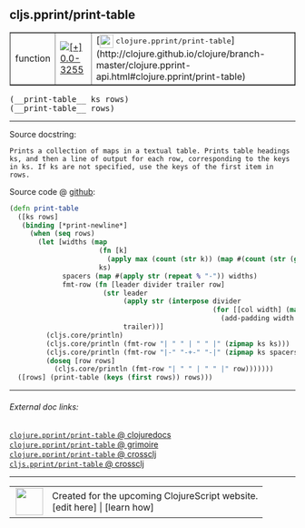 ## cljs.pprint/print-table



 <table border="1">
<tr>
<td>function</td>
<td><a href="https://github.com/cljsinfo/cljs-api-docs/tree/0.0-3255"><img valign="middle" alt="[+] 0.0-3255" title="Added in 0.0-3255" src="https://img.shields.io/badge/+-0.0--3255-lightgrey.svg"></a> </td>
<td>
[<img height="24px" valign="middle" src="http://i.imgur.com/1GjPKvB.png"> <samp>clojure.pprint/print-table</samp>](http://clojure.github.io/clojure/branch-master/clojure.pprint-api.html#clojure.pprint/print-table)
</td>
</tr>
</table>


 <samp>
(__print-table__ ks rows)<br>
</samp>
 <samp>
(__print-table__ rows)<br>
</samp>

---





Source docstring:

```
Prints a collection of maps in a textual table. Prints table headings
ks, and then a line of output for each row, corresponding to the keys
in ks. If ks are not specified, use the keys of the first item in rows.
```


Source code @ [github](https://github.com/clojure/clojurescript/blob/r1.7.48/src/main/cljs/cljs/pprint.cljs#L3295-L3319):

```clj
(defn print-table
  ([ks rows]
   (binding [*print-newline*]
     (when (seq rows)
       (let [widths (map
                      (fn [k]
                        (apply max (count (str k)) (map #(count (str (get % k))) rows)))
                      ks)
             spacers (map #(apply str (repeat % "-")) widths)
             fmt-row (fn [leader divider trailer row]
                       (str leader
                            (apply str (interpose divider
                                                  (for [[col width] (map vector (map #(get row %) ks) widths)]
                                                    (add-padding width (str col)))))
                            trailer))]
         (cljs.core/println)
         (cljs.core/println (fmt-row "| " " | " " |" (zipmap ks ks)))
         (cljs.core/println (fmt-row "|-" "-+-" "-|" (zipmap ks spacers)))
         (doseq [row rows]
           (cljs.core/println (fmt-row "| " " | " " |" row)))))))
  ([rows] (print-table (keys (first rows)) rows)))
```

<!--
Repo - tag - source tree - lines:

 <pre>
clojurescript @ r1.7.48
└── src
    └── main
        └── cljs
            └── cljs
                └── <ins>[pprint.cljs:3295-3319](https://github.com/clojure/clojurescript/blob/r1.7.48/src/main/cljs/cljs/pprint.cljs#L3295-L3319)</ins>
</pre>

-->

---



###### External doc links:

[`clojure.pprint/print-table` @ clojuredocs](http://clojuredocs.org/clojure.pprint/print-table)<br>
[`clojure.pprint/print-table` @ grimoire](http://conj.io/store/v1/org.clojure/clojure/1.7.0-beta3/clj/clojure.pprint/print-table/)<br>
[`clojure.pprint/print-table` @ crossclj](http://crossclj.info/fun/clojure.pprint/print-table.html)<br>
[`cljs.pprint/print-table` @ crossclj](http://crossclj.info/fun/cljs.pprint.cljs/print-table.html)<br>

---

 <table>
<tr><td>
<img valign="middle" align="right" width="48px" src="http://i.imgur.com/Hi20huC.png">
</td><td>
Created for the upcoming ClojureScript website.<br>
[edit here] | [learn how]
</td></tr></table>

[edit here]:https://github.com/cljsinfo/cljs-api-docs/blob/master/cljsdoc/cljs.pprint/print-table.cljsdoc
[learn how]:https://github.com/cljsinfo/cljs-api-docs/wiki/cljsdoc-files

<!--

This information was too distracting to show to readers, but I'll leave it
commented here since it is helpful to:

- pretty-print the data used to generate this document
- and show how to retrieve that data



The API data for this symbol:

```clj
{:ns "cljs.pprint",
 :name "print-table",
 :signature ["[ks rows]" "[rows]"],
 :history [["+" "0.0-3255"]],
 :type "function",
 :full-name-encode "cljs.pprint/print-table",
 :source {:code "(defn print-table\n  ([ks rows]\n   (binding [*print-newline*]\n     (when (seq rows)\n       (let [widths (map\n                      (fn [k]\n                        (apply max (count (str k)) (map #(count (str (get % k))) rows)))\n                      ks)\n             spacers (map #(apply str (repeat % \"-\")) widths)\n             fmt-row (fn [leader divider trailer row]\n                       (str leader\n                            (apply str (interpose divider\n                                                  (for [[col width] (map vector (map #(get row %) ks) widths)]\n                                                    (add-padding width (str col)))))\n                            trailer))]\n         (cljs.core/println)\n         (cljs.core/println (fmt-row \"| \" \" | \" \" |\" (zipmap ks ks)))\n         (cljs.core/println (fmt-row \"|-\" \"-+-\" \"-|\" (zipmap ks spacers)))\n         (doseq [row rows]\n           (cljs.core/println (fmt-row \"| \" \" | \" \" |\" row)))))))\n  ([rows] (print-table (keys (first rows)) rows)))",
          :title "Source code",
          :repo "clojurescript",
          :tag "r1.7.48",
          :filename "src/main/cljs/cljs/pprint.cljs",
          :lines [3295 3319]},
 :full-name "cljs.pprint/print-table",
 :clj-symbol "clojure.pprint/print-table",
 :docstring "Prints a collection of maps in a textual table. Prints table headings\nks, and then a line of output for each row, corresponding to the keys\nin ks. If ks are not specified, use the keys of the first item in rows."}

```

Retrieve the API data for this symbol:

```clj
;; from Clojure REPL
(require '[clojure.edn :as edn])
(-> (slurp "https://raw.githubusercontent.com/cljsinfo/cljs-api-docs/catalog/cljs-api.edn")
    (edn/read-string)
    (get-in [:symbols "cljs.pprint/print-table"]))
```

-->
